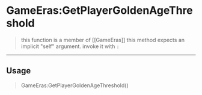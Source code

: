 # GameEras:GetPlayerGoldenAgeThreshold
> this function is a member of [[GameEras]]
> this method expects an implicit "self" argument. invoke it with `:`
-----
## Usage
> GameEras:GetPlayerGoldenAgeThreshold()
